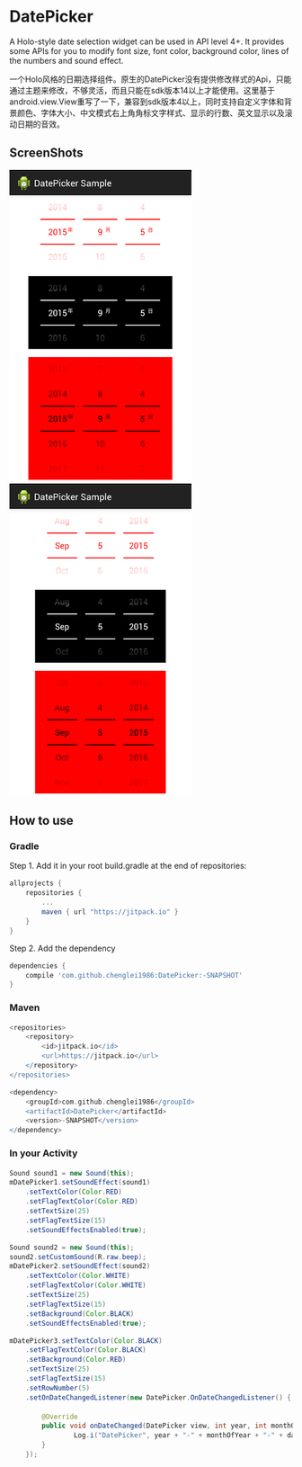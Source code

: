DatePicker
==========

A Holo-style date selection widget can be used in API level 4+. It provides some APIs for you to modify font size, font color,  background color, lines of the numbers and sound effect.

一个Holo风格的日期选择组件。原生的DatePicker没有提供修改样式的Api，只能通过主题来修改，不够灵活，而且只能在sdk版本14以上才能使用。这里基于android.view.View重写了一下，兼容到sdk版本4以上，同时支持自定义字体和背景颜色、字体大小、中文模式右上角角标文字样式、显示的行数、英文显示以及滚动日期的音效。

## ScreenShots

![](screenshots/screenshot1.png)
![](screenshots/screenshot2.png)

## How to use

### Gradle
Step 1. Add it in your root build.gradle at the end of repositories:

```groovy
allprojects {
	repositories {
		...
		maven { url "https://jitpack.io" }
	}
}
```

Step 2. Add the dependency

```groovy
dependencies {
    compile 'com.github.chenglei1986:DatePicker:-SNAPSHOT'
}
```

### Maven
```groovy
<repositories>
	<repository>
	    <id>jitpack.io</id>
	    <url>https://jitpack.io</url>
	</repository>
</repositories>
```
```groovy
<dependency>
    <groupId>com.github.chenglei1986</groupId>
    <artifactId>DatePicker</artifactId>
    <version>-SNAPSHOT</version>
</dependency>
```

### In your Activity
```java
Sound sound1 = new Sound(this);
mDatePicker1.setSoundEffect(sound1)
	.setTextColor(Color.RED)
	.setFlagTextColor(Color.RED)
	.setTextSize(25)
	.setFlagTextSize(15)
	.setSoundEffectsEnabled(true);
```
```java
Sound sound2 = new Sound(this);
sound2.setCustomSound(R.raw.beep);
mDatePicker2.setSoundEffect(sound2)
	.setTextColor(Color.WHITE)
	.setFlagTextColor(Color.WHITE)
	.setTextSize(25)
	.setFlagTextSize(15)
	.setBackground(Color.BLACK)
	.setSoundEffectsEnabled(true);
```
```java
mDatePicker3.setTextColor(Color.BLACK)
	.setFlagTextColor(Color.BLACK)
	.setBackground(Color.RED)
	.setTextSize(25)
	.setFlagTextSize(15)
	.setRowNumber(5)
	.setOnDateChangedListener(new DatePicker.OnDateChangedListener() {

		@Override
		public void onDateChanged(DatePicker view, int year, int monthOfYear, int dayOfMonth) {
				Log.i("DatePicker", year + "-" + monthOfYear + "-" + dayOfMonth);
		}
	});
```
